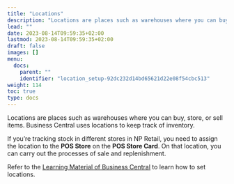 ```yaml
---
title: "Locations"
description: "Locations are places such as warehouses where you can buy, store, or sell items. Business Central uses locations to keep track of inventory."
lead: ""
date: 2023-08-14T09:59:35+02:00
lastmod: 2023-08-14T09:59:35+02:00
draft: false
images: []
menu:
  docs:
    parent: ""
    identifier: "location_setup-92dc232d14bd65621d22e08f54cbc513"
weight: 114
toc: true
type: docs
---
```


Locations are places such as warehouses where you can buy, store, or sell items. Business Central uses locations to keep track of inventory.  

If you’re tracking stock in different stores in NP Retail, you need to assign the location to the **POS Store** on the **POS Store Card**. On that location, you can carry out the processes of sale and replenishment.  

Refer to the [<ins>Learning Material of Business Central<ins>](https://learn.microsoft.com/en-us/dynamics365/business-central/inventory-how-setup-locations) to learn how to set locations. 